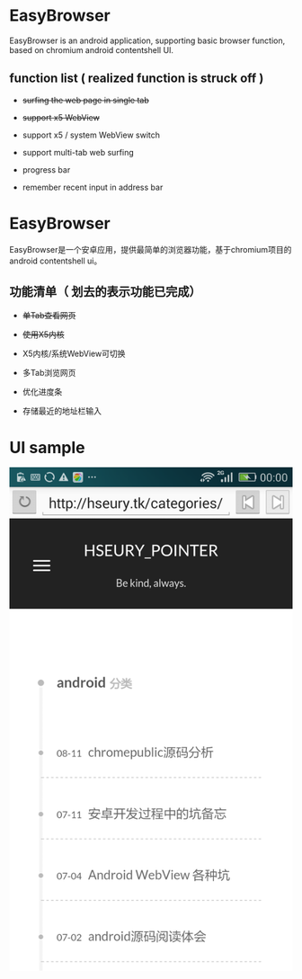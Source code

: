 # EasyBrowser
EasyBrowser is an android application, supporting basic browser function, based on chromium android contentshell UI.

## function list ( realized function is struck off )

- ~~surfing the web page in single tab~~

- ~~support x5 WebView~~

- support x5 / system WebView switch

- support multi-tab web surfing

- progress bar

- remember recent input in address bar

# EasyBrowser
EasyBrowser是一个安卓应用，提供最简单的浏览器功能，基于chromium项目的android contentshell ui。

## 功能清单（ 划去的表示功能已完成）

- ~~单Tab查看网页~~

- ~~使用X5内核~~

- X5内核/系统WebView可切换

- 多Tab浏览网页

- 优化进度条

- 存储最近的地址栏输入


# UI sample
![EasyBrowserScreenUI](./img/EasyBrowser.png)